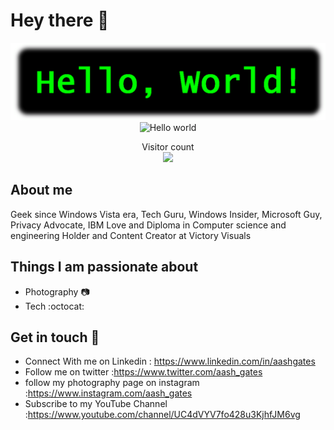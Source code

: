 # Hey there :wave:
<p align="center"> 
<img src="https://raw.githubusercontent.com/aash-gates/aash-gates/main/Image/HelloWorld.png" alt="Hello world">
<img src="https://raw.githubusercontent.com/aash-gates/aash-gates/main/Image/gates.gif" alt="Hello world">

<p align="center"> 
  Visitor count<br>
  <img src="https://profile-counter.glitch.me/aash-gates/count.svg" />
</p>

## About me

Geek since Windows Vista era, Tech Guru, Windows Insider, Microsoft Guy, Privacy Advocate, IBM Love and 
Diploma in Computer science and engineering Holder and Content Creator at Victory Visuals



## Things I am passionate about

- Photography :camera:
- Tech :octocat:

## Get in touch :open_hands:

- Connect With me on Linkedin : https://www.linkedin.com/in/aashgates
- Follow me on twitter :https://www.twitter.com/aash_gates
- follow my photography page on instagram :https://www.instagram.com/aash_gates
- Subscribe to my YouTube Channel :https://www.youtube.com/channel/UC4dVYV7fo428u3KjhfJM6vg

<!--
**aash-gates/aash-gates** is a ✨ _special_ ✨ repository because its `README.md` (this file) appears on your GitHub profile.

Here are some ideas to get you started:

- 🔭 I’m currently working on ...
- 🌱 I’m currently learning ...
- 👯 I’m looking to collaborate on ...
- 🤔 I’m looking for help with ...
- 💬 Ask me about ...
- 📫 How to reach me: ...
- 😄 Pronouns: ...
- ⚡ Fun fact: ...
-->
